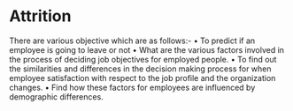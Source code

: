 # Attrition

There are various objective which are as follows:-
  •	To predict if an employee is going to leave or not 
  •	What are the various factors involved in the process of deciding job objectives for employed people.
  •	To find out the similarities and differences in the decision making process for when employee satisfaction with respect to the job       profile and the organization changes.
  •	Find how these factors for employees are influenced by demographic differences.
